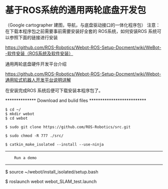 #    基于ROS系统的通用两轮底盘开发包
（Google cartographer 建图，导航，与底盘驱动接口的一体化程序包）
注意：在下载本程序包之前需要事前需要安装好全套的 ROS系统，如何安装ROS 系统可以参照下面的链接进行安装

https://github.com/ROS-Robotics/Webot-ROS-Setup-Docment/wiki/WeBot--软件安装（ROS系统及软件安装）


通用两轮底盘硬件开发平台介绍

https://github.com/ROS-Robotics/Webot-ROS-Setup-Docment/wiki/Webot-通用轮式机器人开发平台说明详解

在安装完成ROS 系统后便可下载安装本程序包了。

************** Download and bulid files **************************

    $ cd ~/
    $ mkdir webot
    $ cd webot

    $ sudo git clone https://github.com/ROS-Robotics/src.git

    $ sudo chmod -R 777 ./src/

    $ catkin_make_isolated --install --use-ninja

***********************************
        Run a demo  
***********************************        

$ source ~/webot/install_isolated/setup.bash

$ roslaunch webot webot_SLAM_test.launch
